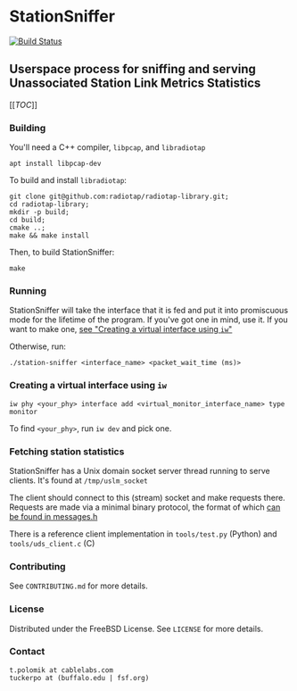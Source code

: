 # StationSniffer
[![Build Status](https://gitlab.com/prpl-foundation/prplmesh/stationSniffer/badges/master/pipeline.svg)](https://gitlab.com/prpl-foundation/prplmesh/stationSniffer/pipelines)

## Userspace process for sniffing and serving Unassociated Station Link Metrics Statistics

[[_TOC_]]
### **Building**

You'll need a C++ compiler, `libpcap`, and `libradiotap`

```apt install libpcap-dev```

To build and install `libradiotap`:

```
git clone git@github.com:radiotap/radiotap-library.git;
cd radiotap-library;
mkdir -p build;
cd build;
cmake ..;
make && make install
```

Then, to build StationSniffer:

```make```

### **Running**

StationSniffer will take the interface that it is fed and put it into promiscuous mode for the lifetime of the program. If you've got one in mind, use it. If you want to make one, [see "Creating a virtual interface using `iw`"](#creating-a-virtual-interface-using-iw)

Otherwise, run:

```./station-sniffer <interface_name> <packet_wait_time (ms)>```


### **Creating a virtual interface using `iw`**

```iw phy <your_phy> interface add <virtual_monitor_interface_name> type monitor```

To find `<your_phy>`, run ```iw dev``` and pick one.

### **Fetching station statistics**

StationSniffer has a Unix domain socket server thread running to serve clients. It's found at `/tmp/uslm_socket`

The client should connect to this (stream) socket and make requests there. Requests are made via a minimal binary protocol, the format of which [can be found in messages.h](https://gitlab.com/prpl-foundation/prplmesh/stationsniffer/-/blob/feature/un_sock_ipc/messages.h)

There is a reference client implementation in `tools/test.py` (Python) and `tools/uds_client.c` (C)

### **Contributing**

See `CONTRIBUTING.md` for more details.

### **License**

Distributed under the FreeBSD License. See `LICENSE` for more details.

### **Contact**

```
t.polomik at cablelabs.com
tuckerpo at (buffalo.edu | fsf.org)
```
